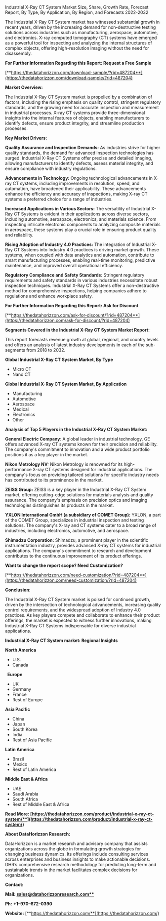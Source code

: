 ﻿Industrial X-Ray CT System Market Size, Share, Growth Rate, Forecast Report, By Type, By Application, By Region, and Forecasts 2022-2032

The Industrial X-Ray CT System market has witnessed substantial growth in recent years, driven by the increasing demand for non-destructive testing solutions across industries such as manufacturing, aerospace, automotive, and electronics. X-ray computed tomography (CT) systems have emerged as a powerful tool for inspecting and analyzing the internal structures of complex objects, offering high-resolution imaging without the need for disassembly.

**For Further Information Regarding this Report: Request a Free Sample**

[**https://thedatahorizzon.com/download-sample/?rid=487204**](https://thedatahorizzon.com/download-sample/?rid=487204)

**Market Overview:**

The Industrial X-Ray CT System market is propelled by a combination of factors, including the rising emphasis on quality control, stringent regulatory standards, and the growing need for accurate inspection and measurement in industrial processes. X-ray CT systems provide three-dimensional insights into the internal features of objects, enabling manufacturers to identify defects, ensure product integrity, and streamline production processes.

**Key Market Drivers:**

**Quality Assurance and Inspection Demands:** As industries strive for higher quality standards, the demand for advanced inspection technologies has surged. Industrial X-Ray CT Systems offer precise and detailed imaging, allowing manufacturers to identify defects, assess material integrity, and ensure compliance with industry regulations.

**Advancements in Technology:** Ongoing technological advancements in X-ray CT systems, including improvements in resolution, speed, and automation, have broadened their applicability. These advancements enhance the efficiency and accuracy of inspections, making X-ray CT systems a preferred choice for a range of industries.

**Increased Applications in Various Sectors:** The versatility of Industrial X-Ray CT Systems is evident in their applications across diverse sectors, including automotive, aerospace, electronics, and materials science. From inspecting intricate electronic components to analyzing composite materials in aerospace, these systems play a crucial role in ensuring product quality and reliability.

**Rising Adoption of Industry 4.0 Practices:** The integration of Industrial X-Ray CT Systems into Industry 4.0 practices is driving market growth. These systems, when coupled with data analytics and automation, contribute to smart manufacturing processes, enabling real-time monitoring, predictive maintenance, and improved overall operational efficiency.

**Regulatory Compliance and Safety Standards:** Stringent regulatory requirements and safety standards in various industries necessitate robust inspection techniques. Industrial X-Ray CT Systems offer a non-destructive method for comprehensive inspections, helping companies adhere to regulations and enhance workplace safety.

**For Further Information Regarding this Report: Ask for Discount**	

[**https://thedatahorizzon.com/ask-for-discount/?rid=487204**](https://thedatahorizzon.com/ask-for-discount/?rid=487204)

**Segments Covered in the Industrial X-Ray CT System Market Report:**

This report forecasts revenue growth at global, regional, and country levels and offers an analysis of latest industry developments in each of the sub-segments from 2018 to 2032.

**Global Industrial X-Ray CT System Market, By Type**

- Micro CT
- Nano CT

**Global Industrial X-Ray CT System Market, By Application**

- Manufacturing
- Automotive
- Aerospace
- Medical
- Electronics
- Other

**Analysis of Top 5 Players in the Industrial X-Ray CT System Market:**

**General Electric Company**: A global leader in industrial technology, GE offers advanced X-ray CT systems known for their precision and reliability. The company's commitment to innovation and a wide product portfolio positions it as a key player in the market.

**Nikon Metrology NV:** Nikon Metrology is renowned for its high-performance X-ray CT systems designed for industrial applications. The company's focus on providing tailored solutions for specific industry needs has contributed to its prominence in the market.

**ZEISS Group:** ZEISS is a key player in the Industrial X-Ray CT System market, offering cutting-edge solutions for materials analysis and quality assurance. The company's emphasis on precision optics and imaging technologies distinguishes its products in the market.

**YXLON International GmbH (a subsidiary of COMET Group):** YXLON, a part of the COMET Group, specializes in industrial inspection and testing solutions. The company's X-ray and CT systems cater to a broad range of industries, including electronics, automotive, and aerospace.

**Shimadzu Corporation:** Shimadzu, a prominent player in the scientific instrumentation industry, provides advanced X-ray CT systems for industrial applications. The company's commitment to research and development contributes to the continuous improvement of its product offerings.

**Want to change the report scope? Need Customization?**

[**https://thedatahorizzon.com/need-customization/?rid=487204**](https://thedatahorizzon.com/need-customization/?rid=487204)

**Conclusion**:

The Industrial X-Ray CT System market is poised for continued growth, driven by the intersection of technological advancements, increasing quality control requirements, and the widespread adoption of Industry 4.0 practices. As key players compete and collaborate to enhance their product offerings, the market is expected to witness further innovations, making Industrial X-Ray CT Systems indispensable for diverse industrial applications.

**Industrial X-Ray CT System market: Regional Insights**

**North America**

- U.S.
- Canada

` `**Europe**

- UK
- Germany
- France
- Rest of Europe

**Asia Pacific**

- China
- Japan
- South Korea
- India
- Rest of Asia Pacific

**Latin America**

- Brazil
- Mexico
- Rest of Latin America

**Middle East & Africa**

- UAE
- Saudi Arabia
- South Africa
- Rest of Middle East & Africa

**Read More: [https://thedatahorizzon.com/product/industrial-x-ray-ct-system/**](https://thedatahorizzon.com/product/industrial-x-ray-ct-system/)**

**About DataHorizzon Research:**

DataHorizzon is a market research and advisory company that assists organizations across the globe in formulating growth strategies for changing business dynamics. Its offerings include consulting services across enterprises and business insights to make actionable decisions. DHR’s comprehensive research methodology for predicting long-term and sustainable trends in the market facilitates complex decisions for organizations.

**Contact:**

**Mail: [sales@datahorizzonresearch.com**](mailto:sales@datahorizzonresearch.com)**

**Ph:** **+1–970–672–0390**

**Website:** [**https://thedatahorizzon.com/**](https://thedatahorizzon.com/)


